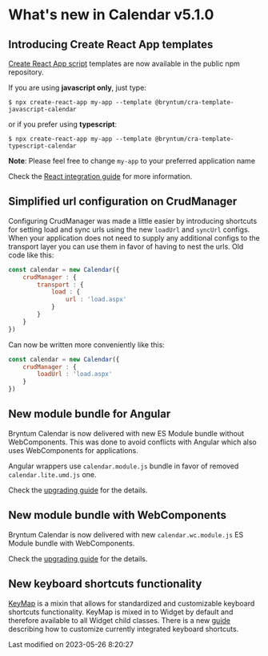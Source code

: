 # What's new in Calendar v5.1.0

## Introducing Create React App templates

[Create React App script](https://create-react-app.dev/) templates are now available in the public npm repository.

If you are using **javascript only**, just type:

```shell
$ npx create-react-app my-app --template @bryntum/cra-template-javascript-calendar
```

or if you prefer using **typescript**:

```shell
$ npx create-react-app my-app --template @bryntum/cra-template-typescript-calendar
```

**Note**: Please feel free to change `my-app` to your preferred application name

Check the [React integration guide](#Calendar/guides/quick-start/react.md) for more information.

## Simplified url configuration on CrudManager

Configuring CrudManager was made a little easier by introducing shortcuts for setting load and sync urls using the new
`loadUrl` and `syncUrl` configs. When your application does not need to supply any additional configs to the transport
layer you can use them in favor of having to nest the urls. Old code like this:

```javascript
const calendar = new Calendar({
    crudManager : {
        transport : {
            load : {
                url : 'load.aspx'
            }
        }
    }
})
```

Can now be written more conveniently like this:

```javascript
const calendar = new Calendar({
    crudManager : {
        loadUrl : 'load.aspx'
    }
})
```

## New module bundle for Angular

Bryntum Calendar is now delivered with new ES Module bundle without WebComponents. This was
done to avoid conflicts with Angular which also uses WebComponents for applications.

Angular wrappers use `calendar.module.js` bundle in favor of removed `calendar.lite.umd.js` one.

Check the [upgrading guide](#Calendar/guides/upgrades/5.1.0.md#new-module-bundle-for-angular) for the details.

## New module bundle with WebComponents

Bryntum Calendar is now delivered with new `calendar.wc.module.js` ES Module bundle with WebComponents.

Check the [upgrading guide](#Calendar/guides/upgrades/5.1.0.md#new-module-bundle-with-webcomponents) for the details.

## New keyboard shortcuts functionality

[KeyMap](#Core/widget/mixin/KeyMap) is a mixin that allows for standardized and customizable keyboard shortcuts
functionality. KeyMap is mixed in to Widget by default and therefore available to all Widget child classes. There is a
new [guide](#Grid/guides/customization/keymap.md) describing how to customize currently integrated keyboard shortcuts.


<p class="last-modified">Last modified on 2023-05-26 8:20:27</p>